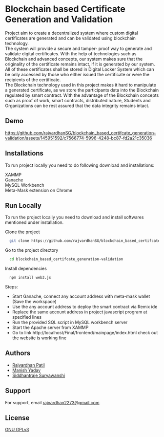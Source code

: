 
# Blockchain based Certificate Generation and Validation

Project aim to create a decentralized system where custom digital certificates 
are generated and can be validated using 
blockchain technology.  
The system will provide a secure and tamper- proof way to generate and validate digital certificates. With the help of technologies such as Blockchain and advanced concepts, our system makes sure that the originality of the certificate remains intact, if it is generated by our system. All of these certificates shall be stored in Digital Locker System which can be only accessed by those who either issued the certificate or were the recipients of the certificate.  
The Blockchain technology used in this project makes it hard to manipulate a generated certificate, as we store the participants data into the Blockchain regulated by smart contract. With the advantage of the Blockchain concepts such as proof of work, smart contracts, distributed nature, Students and Organizations can be rest assured that the data integrity remains intact. 



## Demo

https://github.com/rajvardhanSG/blockchain_based_certifcate_generation-validation/assets/145951592/c7566774-5996-4248-bc87-fd2a21c35036



## Installations

To run project locally you need to do following download and installations:  

XAMMP   
Ganache   
MySQL Workbench   
Meta-Mask extension on Chrome  


    
## Run Locally

To run the project locally you need to download and install softwares mentioned under installation.

Clone the project

```bash
  git clone https://github.com/rajvardhanSG/blockchain_based_certifcate_generation-validation
```

Go to the project directory

```bash
  cd blockchain_based_certifcate_generation-validation
```

Install dependencies

```bash
  npm install web3.js
```


Steps:

- Start Ganache, connect any account address with meta-mask wallet (Save the workspace)
- Use the any account address to deploy the smart contract via Remix ide
- Replace the same account address in project javascript program at specified lines 
- Run the provided SQL script in MySQL workbench server  
- Start the Apache server from XAMMP
- Go to link http://localhost/Final/frontend/mainpage/index.html check out the website is working fine 
 

## Authors

- [Rajvardhan Patil](https://github.com/rajvardhanSG)
- [Manish Yadav](https://github.com/manish6299)
- [Siddhantraje Suryawanshi](https://github.com/Siddhantraje6)
## Support

For support, email rajvardhan2273@gmail.com 


## License

[GNU GPLv3](https://choosealicense.com/licenses/gpl-3.0/)

